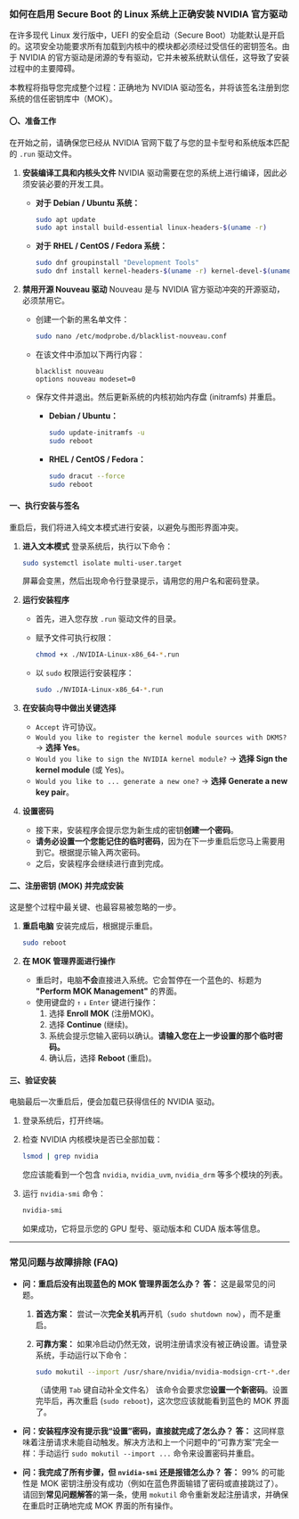 ### **如何在启用 Secure Boot 的 Linux 系统上正确安装 NVIDIA 官方驱动**

在许多现代 Linux 发行版中，UEFI 的安全启动（Secure Boot）功能默认是开启的。这项安全功能要求所有加载到内核中的模块都必须经过受信任的密钥签名。由于 NVIDIA 的官方驱动是闭源的专有驱动，它并未被系统默认信任，这导致了安装过程中的主要障碍。

本教程将指导您完成整个过程：正确地为 NVIDIA 驱动签名，并将该签名注册到您系统的信任密钥库中（MOK）。

#### **〇、准备工作**

在开始之前，请确保您已经从 NVIDIA 官网下载了与您的显卡型号和系统版本匹配的 `.run` 驱动文件。

1. **安装编译工具和内核头文件**
    NVIDIA 驱动需要在您的系统上进行编译，因此必须安装必要的开发工具。

    * **对于 Debian / Ubuntu 系统：**

        ```bash
        sudo apt update
        sudo apt install build-essential linux-headers-$(uname -r)
        ```

    * **对于 RHEL / CentOS / Fedora 系统：**

        ```bash
        sudo dnf groupinstall "Development Tools"
        sudo dnf install kernel-headers-$(uname -r) kernel-devel-$(uname -r)
        ```

2. **禁用开源 Nouveau 驱动**
    Nouveau 是与 NVIDIA 官方驱动冲突的开源驱动，必须禁用它。

    * 创建一个新的黑名单文件：

        ```bash
        sudo nano /etc/modprobe.d/blacklist-nouveau.conf
        ```

    * 在该文件中添加以下两行内容：

        ```
        blacklist nouveau
        options nouveau modeset=0
        ```

    * 保存文件并退出。然后更新系统的内核初始内存盘 (initramfs) 并重启。
        * **Debian / Ubuntu：**

            ```bash
            sudo update-initramfs -u
            sudo reboot
            ```

        * **RHEL / CentOS / Fedora：**

            ```bash
            sudo dracut --force
            sudo reboot
            ```

#### **一、执行安装与签名**

重启后，我们将进入纯文本模式进行安装，以避免与图形界面冲突。

1. **进入文本模式**
    登录系统后，执行以下命令：

    ```bash
    sudo systemctl isolate multi-user.target
    ```

    屏幕会变黑，然后出现命令行登录提示，请用您的用户名和密码登录。

2. **运行安装程序**
    * 首先，进入您存放 `.run` 驱动文件的目录。
    * 赋予文件可执行权限：

        ```bash
        chmod +x ./NVIDIA-Linux-x86_64-*.run 
        ```

    * 以 `sudo` 权限运行安装程序：

        ```bash
        sudo ./NVIDIA-Linux-x86_64-*.run
        ```

3. **在安装向导中做出关键选择**
    * `Accept` 许可协议。
    * `Would you like to register the kernel module sources with DKMS?` -> **选择 Yes**。
    * `Would you like to sign the NVIDIA kernel module?` -> **选择 Sign the kernel module** (或 Yes)。
    * `Would you like to ... generate a new one?` -> **选择 Generate a new key pair**。

4. **设置密码**
    * 接下来，安装程序会提示您为新生成的密钥**创建一个密码**。
    * **请务必设置一个您能记住的临时密码**，因为在下一步重启后您马上需要用到它。根据提示输入两次密码。
    * 之后，安装程序会继续进行直到完成。

#### **二、注册密钥 (MOK) 并完成安装**

这是整个过程中最关键、也最容易被忽略的一步。

1. **重启电脑**
    安装完成后，根据提示重启。

    ```bash
    sudo reboot
    ```

2. **在 MOK 管理界面进行操作**
    * 重启时，电脑**不会**直接进入系统。它会暂停在一个蓝色的、标题为 **"Perform MOK Management"** 的界面。
    * 使用键盘的 `↑` `↓` `Enter` 键进行操作：
        1. 选择 **Enroll MOK** (注册MOK)。
        2. 选择 **Continue** (继续)。
        3. 系统会提示您输入密码以确认。**请输入您在上一步设置的那个临时密码。**
        4. 确认后，选择 **Reboot** (重启)。

#### **三、验证安装**

电脑最后一次重启后，便会加载已获得信任的 NVIDIA 驱动。

1. 登录系统后，打开终端。
2. 检查 NVIDIA 内核模块是否已全部加载：

    ```bash
    lsmod | grep nvidia
    ```

    您应该能看到一个包含 `nvidia`, `nvidia_uvm`, `nvidia_drm` 等多个模块的列表。

3. 运行 `nvidia-smi` 命令：

    ```bash
    nvidia-smi
    ```

    如果成功，它将显示您的 GPU 型号、驱动版本和 CUDA 版本等信息。

---

### **常见问题与故障排除 (FAQ)**

* **问：重启后没有出现蓝色的 MOK 管理界面怎么办？**
    **答：** 这是最常见的问题。
    1. **首选方案：** 尝试一次**完全关机**再开机（`sudo shutdown now`），而不是重启。
    2. **可靠方案：** 如果冷启动仍然无效，说明注册请求没有被正确设置。请登录系统，手动运行以下命令：

        ```bash
        sudo mokutil --import /usr/share/nvidia/nvidia-modsign-crt-*.der
        ```

        （请使用 `Tab` 键自动补全文件名）
        该命令会要求您**设置一个新密码**。设置完毕后，再次重启 (`sudo reboot`)，这次您应该就能看到蓝色的 MOK 界面了。

* **问：安装程序没有提示我“设置”密码，直接就完成了怎么办？**
    **答：** 这同样意味着注册请求未能自动触发。解决方法和上一个问题中的“可靠方案”完全一样：手动运行 `sudo mokutil --import ...` 命令来设置密码并重启。

* **问：我完成了所有步骤，但 `nvidia-smi` 还是报错怎么办？**
    **答：** 99% 的可能性是 MOK 密钥注册没有成功（例如在蓝色界面输错了密码或直接跳过了）。请回到**常见问题解答**的第一条，使用 `mokutil` 命令重新发起注册请求，并确保在重启时正确地完成 MOK 界面的所有操作。

